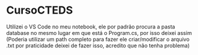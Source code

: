 # CursoCTEDS
Utilizei o VS Code no meu notebook, ele por padrão procura a pasta database no mesmo lugar em que está o Program.cs, por isso deixei assim
(Poderia utilizar um path completo para fazer ele criar/modificar o arquivo .txt por praticidade deixei de fazer isso, acredito que não tenha problema)
